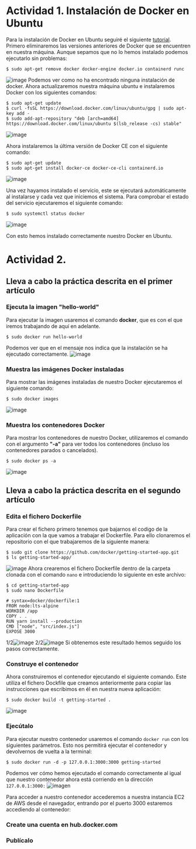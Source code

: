 # Actividad 1. Instalación de Docker en Ubuntu
Para la instalación de Docker en Ubuntu seguiré el siguiente [tutorial](https://www.tecmint.com/install-docker-and-run-docker-containers-in-ubuntu/).
Primero eliminaremos las versiones anteriores de Docker que se encuentren en nuestra máquina. Aunque sepamos que no lo hemos instalado podemos ejecutarlo sin problemas:
```ubuntu
$ sudo apt-get remove docker docker-engine docker.io containerd runc
```
![image](https://github.com/user-attachments/assets/dc2f710e-7a3a-4916-826a-ce2e5465685c)
Podemos ver como no ha encontrado ninguna instalación de docker. Ahora actualizaremos nuestra máquina ubuntu e instalaremos Docker con los siguientes comandos:
```ubuntu
$ sudo apt-get update
$ curl -fsSL https://download.docker.com/linux/ubuntu/gpg | sudo apt-key add -
$ sudo add-apt-repository "deb [arch=amd64] https://download.docker.com/linux/ubuntu $(lsb_release -cs) stable"
```
![image](https://github.com/user-attachments/assets/12e07f33-5ced-48dc-bc04-69be9d60c40f)

Ahora instalaremos la última versión de Docker CE con el siguiente comando:
```ubuntu
$ sudo apt-get update
$ sudo apt-get install docker-ce docker-ce-cli containerd.io
```
![image](https://github.com/user-attachments/assets/6aa05ffd-cf4c-4139-b5fd-22c16e2db3af)

Una vez hayamos instalado el servicio, este se ejecutará automáticamente al instalarse y cada vez que iniciemos el sistema. Para comprobar el estado del servicio ejecutaremos el siguiente comando:
```ubuntu
$ sudo systemctl status docker 
```
![image](https://github.com/user-attachments/assets/b0e3d0e8-20e7-4f6b-8ee8-1699aee271e9)

Con esto hemos instalado correctamente nuestro Docker en Ubuntu.

# Actividad 2. 
## Lleva a cabo la práctica descrita en el primer artículo
### Ejecuta la imagen "hello-world"
Para ejecutar la imagen usaremos el comando **docker**, que es con el que iremos trabajando de aquí en adelante.
```ubuntu
$ sudo docker run hello-world
```
Podemos ver que en el mensaje nos indica que la instalación se ha ejecutado correctamente.
![image](https://github.com/user-attachments/assets/f69f5bf0-ca35-4c66-b001-25ff4285beb1)

### Muestra las imágenes Docker instaladas
Para mostrar las imágenes instaladas de nuestro Docker ejecutaremos el siguiente comando:
```ubuntu
$ sudo docker images
```
![image](https://github.com/user-attachments/assets/77c2630d-db92-44d6-bc49-eb2cd3bd4ed7)

### Muestra los contenedores Docker
Para mostrar los contenedores de nuestro Docker, utilizaremos el comando con el argumento **"-a"** para ver todos los contenedores (incluso los contenedores parados o cancelados).
```ubuntu
$ sudo docker ps -a
```
![image](https://github.com/user-attachments/assets/432010e5-2c42-4225-882e-fcfec62b8deb)

## Lleva a cabo la práctica descrita en el segundo artículo
### Edita el fichero Dockerfile
Para crear el fichero primero tenemos que bajarnos el codigo de la aplicación con la que vamos a trabajar el Dockerfile. Para ello clonaremos el repositorio con el que trabajaremos de la siguiente manera:
```ubuntu
$ sudo git clone https://github.com/docker/getting-started-app.git
$ ls getting-started-app/
```
![image](https://github.com/user-attachments/assets/f4b06518-752f-4af9-aa28-aeb8bf1214f9)
Ahora crearemos el fichero Dockerfile dentro de la carpeta clonada con el comando `nano` e introduciendo lo siguiente en este archivo:
```ubuntu
$ cd getting-started-app
$ sudo nano Dockerfile

# syntax=docker/dockerfile:1
FROM node:lts-alpine
WORKDIR /app
COPY . .
RUN yarn install --production
CMD ["node", "src/index.js"]
EXPOSE 3000
```
1/2![image](https://github.com/user-attachments/assets/975459d3-b9c8-48de-9d97-22cd754bd224)
2/2![image](https://github.com/user-attachments/assets/7f102d74-c1b6-45e5-a282-38124ddd8565)
Si obtenemos este resultado hemos seguido los pasos correctamente.

### Construye el contenedor
Ahora construiremos el contenedor ejecutando el siguiente comando. Este utiliza el fichero Dockfile que creamos anteriormente para copiar las instrucciones que escribimos en él en nuestra nueva aplicación:
```ubuntu
$ sudo docker build -t getting-started .
```
![image](https://github.com/user-attachments/assets/eb18699d-7790-4685-bcf9-3345ba6390c4)

### Ejecútalo
Para ejecutar nuestro contenedor usaremos el comando `docker run` con los siguientes parámetros. Esto nos permitirá ejecutar el contenedor y devolvernos de vuelta a la terminal:
```ubuntu
$ sudo docker run -d -p 127.0.0.1:3000:3000 getting-started
```
Podemos ver cómo hemos ejecutado el comando correctamente al igual que nuestro contenedor ahora está corriendo en la dirección `127.0.0.1:3000:`
![imagen](https://github.com/user-attachments/assets/b73726e4-7569-4f71-9711-97274b3c3e3c)

Para acceder a nuestro contenedor accederemos a nuestra instancia EC2 de AWS desde el navegador, entrando por el puerto 3000 estaremos accediendo al contenedor:


### Create una cuenta en hub.docker.com
### Publícalo



